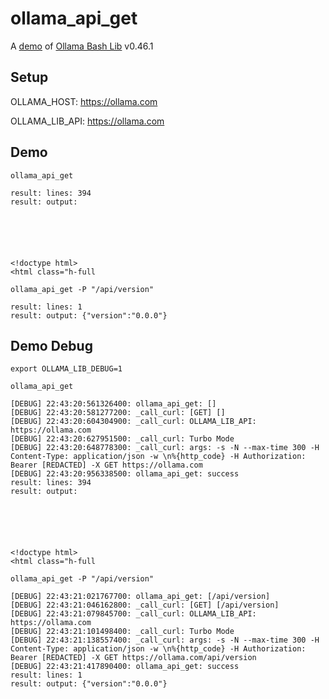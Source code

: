 # ollama_api_get

A [demo](../README.md#demos) of [Ollama Bash Lib](https://github.com/attogram/ollama-bash-lib) v0.46.1

## Setup

OLLAMA_HOST: https://ollama.com

OLLAMA_LIB_API: https://ollama.com


## Demo


```
ollama_api_get

result: lines: 394
result: output: 






<!doctype html>
<html class="h-full
```

```
ollama_api_get -P "/api/version"

result: lines: 1
result: output: {"version":"0.0.0"}
```

## Demo Debug

`export OLLAMA_LIB_DEBUG=1`


```
ollama_api_get

[DEBUG] 22:43:20:561326400: ollama_api_get: []
[DEBUG] 22:43:20:581277200: _call_curl: [GET] [] 
[DEBUG] 22:43:20:604304900: _call_curl: OLLAMA_LIB_API: https://ollama.com
[DEBUG] 22:43:20:627951500: _call_curl: Turbo Mode
[DEBUG] 22:43:20:648778300: _call_curl: args: -s -N --max-time 300 -H Content-Type: application/json -w \n%{http_code} -H Authorization: Bearer [REDACTED] -X GET https://ollama.com
[DEBUG] 22:43:20:956338500: ollama_api_get: success
result: lines: 394
result: output: 






<!doctype html>
<html class="h-full
```

```
ollama_api_get -P "/api/version"

[DEBUG] 22:43:21:021767700: ollama_api_get: [/api/version]
[DEBUG] 22:43:21:046162800: _call_curl: [GET] [/api/version] 
[DEBUG] 22:43:21:079845700: _call_curl: OLLAMA_LIB_API: https://ollama.com
[DEBUG] 22:43:21:101498400: _call_curl: Turbo Mode
[DEBUG] 22:43:21:138557400: _call_curl: args: -s -N --max-time 300 -H Content-Type: application/json -w \n%{http_code} -H Authorization: Bearer [REDACTED] -X GET https://ollama.com/api/version
[DEBUG] 22:43:21:417890400: ollama_api_get: success
result: lines: 1
result: output: {"version":"0.0.0"}
```
